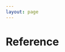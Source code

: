 ```yaml
---
layout: page
---
```

<div class="row-fluid">
	<div class="span3">
	</div>
	<div class="span9">
		<h1>Reference</h1>
	</div>
</div>
